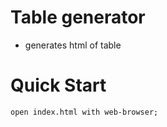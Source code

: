 # Table generator

 - generates html of table 
 
# Quick Start

```
open index.html with web-browser;

```
